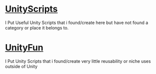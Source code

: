 # [UnityScripts](https://github.com/GDAsim/UnityScripts)
I Put Useful Unity Scripts that i found/create here but have not found a category or place it belongs to.

# [UnityFun](https://github.com/GDAsim/UnityFun)
I Put Unity Scripts that i found/create very little reusability or niche uses outside of Unity
